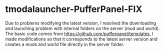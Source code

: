 # tmodalauncher-PufferPanel-FIX
Due to problems modifying the latest version, I resolved the downloading and launching problem with internal folders on the server (mod and world).
The basic code comes from https://github.com/pufferpanel/templates, I made modifications so that it corresponds to the latest server version and creates a mods and world file directly in the server folder.
